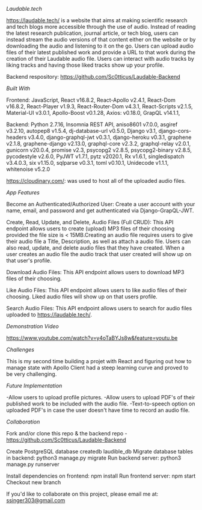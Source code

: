 *Laudable.tech*

 https://laudable.tech/ is a website that aims at making scientific research and tech blogs more accessible through the use of audio. Instead of reading the latest research publication, journal article, or tech blog, users can instead stream the audio versions of that content either on the website or by downloading the audio and listening to it on the go. Users can upload audio files of their latest published work and provide a URL to that work during the creation of their Laudable audio file. Users can interact with audio tracks by liking tracks and having those liked tracks show up your profile.
 
Backend respository: https://github.com/Sc0tticus/Laudable-Backend

*Built With*

Frontend: JavaScript, React v16.8.2, React-Apollo v2.4.1, React-Dom v16.8.2, React-Player v1.9.3, React-Router-Dom v4.3.1, React-Scripts v2.1.5, Material-UI v3.0.1, Apollo-Boost v0.1.28, Axios: v0.18.0, GrapQL v14.1.1,

Backend: Python 2.7.16, Insomnia REST API, aniso8601 v7.0.0, asgiref v3.2.10, autopep8 v1.5.4, dj-database-url v0.5.0, Django v3.1, django-cors-headers v3.4.0, django-graphql-jwt v0.3.1, django-heroku v0.3.1, graphene v2.1.8, graphene-django v2.13.0, graphql-core v2.3.2, graphql-relay v2.0.1, gunicorn v20.0.4, promise v2.3, psycopg2 v2.8.5, psycopg2-binary v2.8.5, pycodestyle v2.6.0, PyJWT v1.7.1, pytz v2020.1, Rx v1.6.1, singledispatch v3.4.0.3, six v1.15.0, sqlparse v0.3.1, toml v0.10.1, Unidecode v1.1.1, whitenoise v5.2.0

https://cloudinary.com/: was used to host all of the uploaded audio files.

*App Features*

Become an Authenticated/Authorized User:
Create a user account with your name, email, and password and get authenticated via Django-GrapQL-JWT. 

Create, Read, Update, and Delete, Audio Files (Full CRUD):
This API endpoint allows users to create (upload) MP3 files of their choosing provided the file size is < 15MB.Creating an audio file requires users to give their audio file a Title, Description, as well as attach a audio file. Users can also read, update, and delete audio files that they have created. When a user creates an audio file the audio track that user created will show up on that user's profile.

Download Audio Files:
This API endpoint allows users to download MP3 files of their choosing.

Like Audio Files:
This API endpoint allows users to like audio files of their choosing. Liked audio files will show up on that users profile.

Search Audio Files:
This API endpoint allows users to search for audio files uploaded to https://laudable.tech/.

*Demonstration Video*

https://www.youtube.com/watch?v=y4oTaBYJs8w&feature=youtu.be


*Challenges*

This is my second time building a projet with React and figuring out how to manage state with Apollo Client had a steep learning curve and proved to be very challenging.

*Future Implementation*

-Allow users to upload profile pictures.
-Allow users to upload PDF's of their published work to be included with the audio file.
-Text-to-speech option on uploaded PDF's in case the user doesn't have time to record an audio file.

*Collaboration*

Fork and/or clone this repo & the backend repo - https://github.com/Sc0tticus/Laudable-Backend

Create PostgreSQL database createdb laudible_db
Migrate database tables in backend: python3 manage.py migrate
Run backend server: python3 manage.py runserver

Install dependencies on frontend: npm install
Run frontend server: npm start
Checkout new branch

If you'd like to collaborate on this project, please email me at: ssinger303@gmail.com